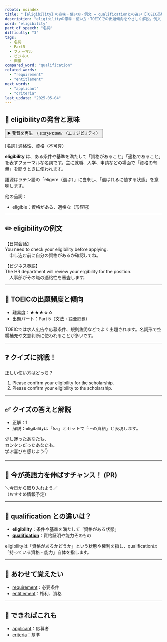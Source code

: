 ```yaml
---
robots: noindex
title: "【eligibility】の意味・使い方・例文 ― qualificationとの違い【TOEIC英単語】"
description: "eligibilityの意味・使い方・TOEICでの出題傾向をやさしく解説。例文・クイズ付きでqualificationとの違いもわかりやすく学べます。"
word: "eligibility"
part_of_speech: "名詞"
difficulty: "3"
tags:
  - 名詞
  - Part5
  - フォーマル
  - ビジネス
  - 面接
compared_word: "qualification"
related_words:
  - "requirement"
  - "entitlement"
next_words:
  - "applicant"
  - "criteria"
last_update: "2025-05-04"
---
```


## 🔰 eligibilityの発音と意味

<button class="play-audio" onclick="playTTS('eligibility')">
  <span class="play-audio-main">
    ▶️ 発音を再生　/ˌɛlɪdʒəˈbɪləti/
  </span>
  <span class="play-audio-sub">
    （エリジビリティ）
  </span>
</button>

[名詞] 適格性、資格（不可算）

**eligibility** は、ある条件や基準を満たして「資格があること」「適格であること」を表すフォーマルな名詞です。主に就職、入学、申請などの場面で「資格の有無」を問うときに使われます。

語源はラテン語の「eligere（選ぶ）」に由来し、「選ばれるに値する状態」を意味します。

他の品詞：  
- eligible：資格がある、適格な（形容詞）

---

## ✏️ eligibilityの例文

【日常会話】  
You need to check your eligibility before applying.  
　申し込む前に自分の資格があるか確認してね。

【ビジネス英語】  
The HR department will review your eligibility for the position.  
　人事部がその職の適格性を審査します。

---

## 🎯 TOEICの出題頻度と傾向

- 難易度：★★★☆☆
- 出題パート：Part 5（文法・語彙問題）

TOEICでは求人広告や応募条件、規則説明などでよく出題されます。名詞形で空欄補充や文意判断に使われることが多いです。

---

## ❓ クイズに挑戦！

正しい使い方はどっち？

1. Please confirm your eligibility for the scholarship.  
2. Please confirm your eligibility to the scholarship.

---

## ✅ クイズの答えと解説

- 正解：**1**
- 解説：eligibilityは「for」とセットで「～の資格」と表現します。

少し迷ったあなたも、  
カンタンだったあなたも、  
学ぶ喜びを感じよう👇️

---

## 🚀 今が英語力を伸ばすチャンス！ (PR)

<div class="info-center">
＼今日から取り入れよう／<br>  
（おすすめ情報予定）
</div>

---

## 🤔  qualification との違いは？

- **eligibility**：条件や基準を満たして「資格がある状態」
- **[qualification](/qualification)**：資格証明や能力そのもの

eligibilityは「資格があるかどうか」という状態や権利を指し、qualificationは「持っている資格・能力」自体を指します。

---

## 🧩 あわせて覚えたい

- [requirement](/requirement)：必要条件
- [entitlement](/entitlement)：権利、資格

---

## 📖 できればこれも

- [applicant](/applicant)：応募者
- [criteria](/criteria)：基準

<!-- cvid: aid32_bid21 -->
